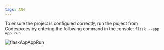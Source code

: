 ```yaml
---
tags: ANH
---
```

To ensure the project is configured correctly, run the project from Codespaces by entering the following command in the console:
`flask --app app run`


![flaskAppAppRun](flaskAppAppRun.png)

